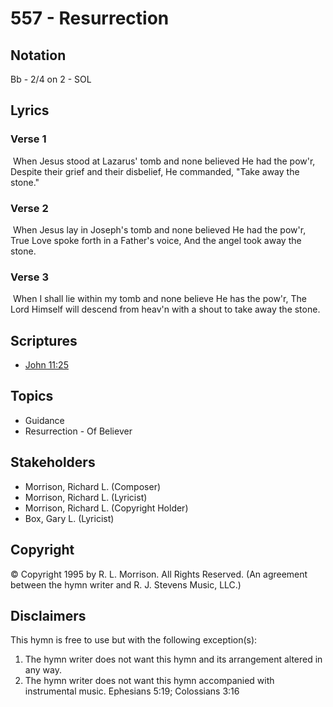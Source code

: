 # 557 - Resurrection

## Notation

Bb - 2/4 on 2 - SOL

## Lyrics

### Verse 1

 When Jesus stood at Lazarus' tomb and none believed He had the pow'r, Despite their grief and their disbelief, He commanded, "Take away the stone."

### Verse 2

 When Jesus lay in Joseph's tomb and none believed He had the pow'r, True Love spoke forth in a Father's voice, And the angel took away the stone.

### Verse 3

 When I shall lie within my tomb and none believe He has the pow'r, The Lord Himself will descend from heav'n with a shout to take away the stone. 


## Scriptures

- [John 11:25](https://www.biblegateway.com/passage/?search=John%2011%3A25)

## Topics

- Guidance
- Resurrection - Of Believer

## Stakeholders

- Morrison, Richard L. (Composer)
- Morrison, Richard L. (Lyricist)
- Morrison, Richard L. (Copyright Holder)
- Box, Gary L. (Lyricist)

## Copyright

© Copyright 1995 by R. L. Morrison. All Rights Reserved.
(An agreement between the hymn writer and R. J. Stevens Music, LLC.)

## Disclaimers

This hymn is free to use but with the following exception(s):
1. The hymn writer does not want this hymn and its arrangement altered in any way.
2. The hymn writer does not want this hymn accompanied with instrumental music.
Ephesians 5:19; Colossians 3:16

